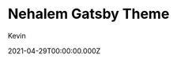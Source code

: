 ---
title: Nehalem Gatsby Theme
github: https://github.com/nehalist/gatsby-theme-nehalem
demo: https://nehalem.netlify.app/
license: null
author: Kevin
author_link: ''
author_twitter: nehalist
date: 2021-04-29T00:00:00.000Z
ssg:
  - Gatsby
cms: null
css: null
archetype:
  - Blog
description: Nehalem is a Gatsby theme for blogging.
draft: false
publish_date: '2019-07-03T18:18:51Z'
update_date: '2020-07-04T12:24:59Z'
github_star: 170
github_fork: 62
---